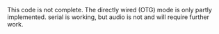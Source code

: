 This code is not complete. The directly wired (OTG) mode is only partly implemented. serial is working, but audio is not and will require further work.

